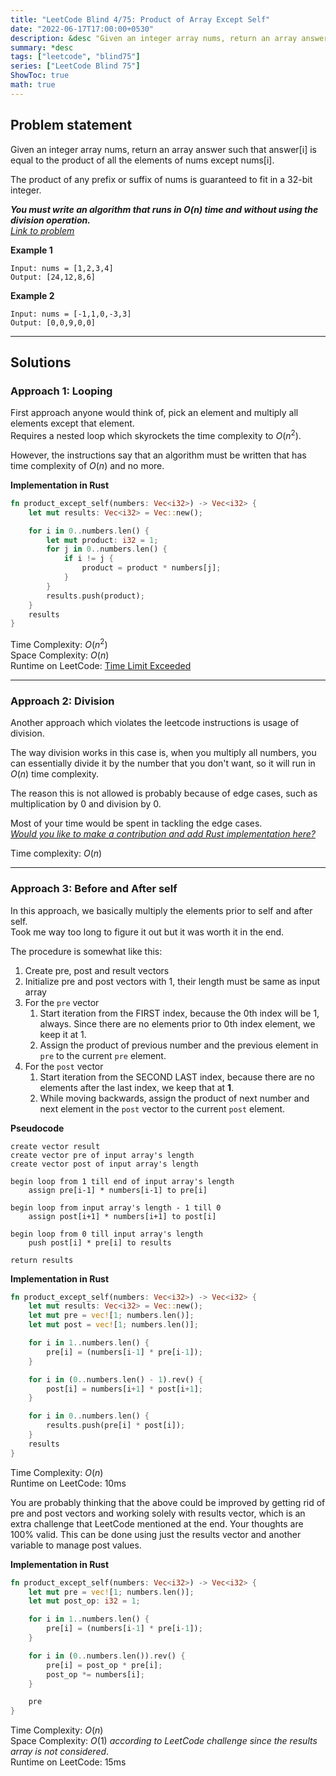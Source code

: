 ```yaml
---
title: "LeetCode Blind 4/75: Product of Array Except Self"
date: "2022-06-17T17:00:00+0530"
description: &desc "Given an integer array nums, return an array answer such that answer[i] is equal to the product of all the elements of nums except nums[i]."
summary: *desc
tags: ["leetcode", "blind75"]
series: ["LeetCode Blind 75"]
ShowToc: true
math: true
---
```


## Problem statement

Given an integer array nums, return an array answer such that answer[i] is equal to the product of all the elements of nums except nums[i].  

The product of any prefix or suffix of nums is guaranteed to fit in a 32-bit integer.  

***You must write an algorithm that runs in O(n) time and without using the division operation.***  
[*Link to problem*](https://leetcode.com/problems/product-of-array-except-self/)

**Example 1**

```
Input: nums = [1,2,3,4]
Output: [24,12,8,6]
```

**Example 2**

```
Input: nums = [-1,1,0,-3,3]
Output: [0,0,9,0,0]
```

---

## Solutions

### Approach 1: Looping

First approach anyone would think of, pick an element and multiply all elements except that element.  
Requires a nested loop which skyrockets the time complexity to $O(n^2)$.  

However, the instructions say that an algorithm must be written that has time complexity of $O(n)$ and no more.

**Implementation in Rust**

```rs
fn product_except_self(numbers: Vec<i32>) -> Vec<i32> {
    let mut results: Vec<i32> = Vec::new();

    for i in 0..numbers.len() {
        let mut product: i32 = 1;
        for j in 0..numbers.len() {
            if i != j {
                product = product * numbers[j];
            }
        }
        results.push(product);
    }
    results
}
```

Time Complexity: $O(n^2)$  
Space Complexity: $O(n)$  
Runtime on LeetCode: [Time Limit Exceeded](https://leetcode.com/submissions/detail/724376020/)

---

### Approach 2: Division

Another approach which violates the leetcode instructions is usage of division.  

The way division works in this case is, when you multiply all numbers, you can essentially divide it by
the number that you don't want, so it will run in $O(n)$ time complexity.  

The reason this is not allowed is probably because of edge cases, such as multiplication by 0 and division by 0.

Most of your time would be spent in tackling the edge cases.  
[*Would you like to make a contribution and add Rust implementation here?*](https://github.com/rustyxlol/rustyxlol.github.io/tree/master/content/posts/blind75)

Time complexity: $O(n)$  

---

### Approach 3: Before and After self

In this approach, we basically multiply the elements prior to self and after self.  
Took me way too long to figure it out but it was worth it in the end.  

The procedure is somewhat like this:

1. Create pre, post and result vectors
2. Initialize pre and post vectors with 1, their length must be same as input array
3. For the `pre` vector
   1. Start iteration from the FIRST index, because the 0th index will be 1, always. Since there are no elements prior to 0th index element, we keep it at 1.
   2. Assign the product of previous number and the previous element in `pre` to the current `pre` element.
4. For the `post` vector
   1. Start iteration from the SECOND LAST index, because there are no elements after the last index, we keep that at **1**.
   2. While moving backwards, assign the product of next number and next element in the `post` vector to the current `post` element.

**Pseudocode**

```text
create vector result 
create vector pre of input array's length
create vector post of input array's length

begin loop from 1 till end of input array's length
    assign pre[i-1] * numbers[i-1] to pre[i]

begin loop from input array's length - 1 till 0
    assign post[i+1] * numbers[i+1] to post[i]

begin loop from 0 till input array's length
    push post[i] * pre[i] to results

return results
```

**Implementation in Rust**

```rs
fn product_except_self(numbers: Vec<i32>) -> Vec<i32> {
    let mut results: Vec<i32> = Vec::new();
    let mut pre = vec![1; numbers.len()];
    let mut post = vec![1; numbers.len()];

    for i in 1..numbers.len() {
        pre[i] = (numbers[i-1] * pre[i-1]);
    }

    for i in (0..numbers.len() - 1).rev() {
        post[i] = numbers[i+1] * post[i+1];
    }

    for i in 0..numbers.len() {
        results.push(pre[i] * post[i]);
    }
    results
}
```

Time Complexity: $O(n)$  
Runtime on LeetCode: $10$ms  

You are probably thinking that the above could be improved by getting rid of pre and post vectors and working
solely with results vector, which is an extra challenge that LeetCode mentioned at the end. Your thoughts are
100% valid. This can be done using just the results vector and another variable to manage post values.

**Implementation in Rust**

```rs
fn product_except_self(numbers: Vec<i32>) -> Vec<i32> {
    let mut pre = vec![1; numbers.len()];
    let mut post_op: i32 = 1;

    for i in 1..numbers.len() {
        pre[i] = (numbers[i-1] * pre[i-1]);
    }

    for i in (0..numbers.len()).rev() {
        pre[i] = post_op * pre[i];
        post_op *= numbers[i];
    }

    pre
}
```

Time Complexity: $O(n)$  
Space Complexity: $O(1)$ *according to LeetCode challenge since the results array is not considered*.  
Runtime on LeetCode: $15$ms
